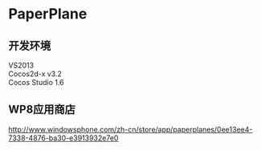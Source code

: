 # PaperPlane
## 开发环境
VS2013 <br/>
Cocos2d-x v3.2 <br/>
Cocos Studio 1.6
## WP8应用商店
http://www.windowsphone.com/zh-cn/store/app/paperplanes/0ee13ee4-7338-4876-ba30-e3913932e7e0
